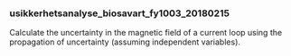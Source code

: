 ### usikkerhetsanalyse_biosavart_fy1003_20180215
Calculate the uncertainty in the magnetic field of a current loop using the
propagation of uncertainty (assuming independent variables).